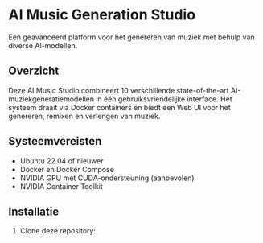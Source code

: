 # AI Music Generation Studio

Een geavanceerd platform voor het genereren van muziek met behulp van diverse AI-modellen.

## Overzicht

Deze AI Music Studio combineert 10 verschillende state-of-the-art AI-muziekgeneratiemodellen in één gebruiksvriendelijke interface. Het systeem draait via Docker containers en biedt een Web UI voor het genereren, remixen en verlengen van muziek.

## Systeemvereisten

- Ubuntu 22.04 of nieuwer
- Docker en Docker Compose
- NVIDIA GPU met CUDA-ondersteuning (aanbevolen)
- NVIDIA Container Toolkit

## Installatie

1. Clone deze repository:
